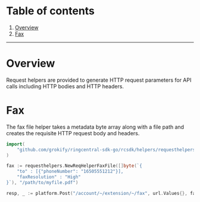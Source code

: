 # Table of contents

1. [Overview](#overview)
4. [Fax](#fax)

***

# Overview

Request helpers are provided to generate HTTP request parameters for API calls including HTTP bodies and HTTP headers.

# Fax

The fax file helper takes a metadata byte array along with a file path and creates the requisite HTTP request body and headers.

```go
import(
	"github.com/grokify/ringcentral-sdk-go/rcsdk/helpers/requesthelpers"
)

fax := requesthelpers.NewReqHelperFaxFile([]byte(`{ 
	"to" : [{"phoneNumber": "16505551212"}],
	"faxResolution" : "High"
}`), "/path/to/myfile.pdf")

resp, _ := platform.Post("/account/~/extension/~/fax", url.Values{}, fax.GetBody(), fax.GetHeaders())
```